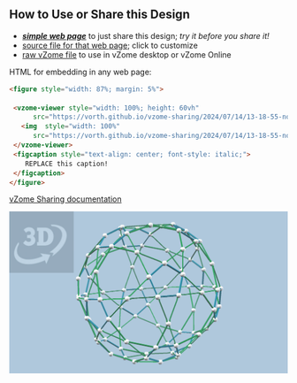 
## How to Use or Share this Design

 - [***simple web page***](<https://vorth.github.io/vzome-sharing/2024/07/14/13-18-55-not-nonagons/>) to just share this design; *try it before you share it!*
 - [source file for that web page](<https://github.com/vorth/vzome-sharing/edit/main/2024/07/14/13-18-55-not-nonagons/index.md>); click to customize
 - [raw vZome file](<https://raw.githubusercontent.com/vorth/vzome-sharing/main/2024/07/14/13-18-55-not-nonagons/not-nonagons.vZome>) to use in vZome desktop or vZome Online
 
 HTML for embedding in any web page:
 ```html
<figure style="width: 87%; margin: 5%">
  
  <vzome-viewer style="width: 100%; height: 60vh" 
       src="https://vorth.github.io/vzome-sharing/2024/07/14/13-18-55-not-nonagons/not-nonagons.vZome" >
    <img  style="width: 100%"
       src="https://vorth.github.io/vzome-sharing/2024/07/14/13-18-55-not-nonagons/not-nonagons.png" >
  </vzome-viewer>
  <figcaption style="text-align: center; font-style: italic;">
     REPLACE this caption!
  </figcaption>
</figure>

 ```

[vZome Sharing documentation](https://vzome.github.io/vzome/sharing.html#how-it-works)

![Image](<not-nonagons.png>)

